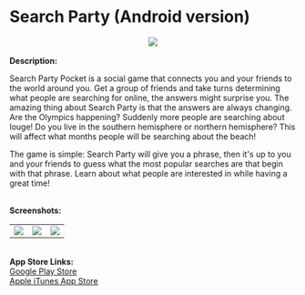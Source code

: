 <h1>Search Party (Android version)</h1>

<div>
  <center>
    <img src="https://lh3.ggpht.com/eJLBiD3xtGzJpESUnx53TnceGDEn3IEEAne1xGzppiOZ-08CLpA1RtXcs-s0yVgi8pY=w200"/>
  </center>
</div>

<br/>
<div>
  <strong>Description: </strong> 
  <p>Search Party Pocket is a social game that connects you and your friends to the world around you. Get a group of friends and take turns determining what people are searching for online, the answers might surprise you. The amazing thing about Search Party is that the answers are always changing. Are the Olympics happening? Suddenly more people are searching about louge! Do you live in the southern hemisphere or northern hemisphere? This will affect what months people will be searching about the beach!</p>
  <p>The game is simple: Search Party will give you a phrase, then it's up to you and your friends to guess what the most popular searches are that begin with that phrase. Learn about what people are interested in while having a great time!</p>
</div>

<br/>
<div>
  <strong>Screenshots:</strong>
  <table>
    <tr>
      <td>
        <img src="https://lh6.ggpht.com/LLWIf0yIHZyhx-VR83qd2exaevenOD0DzcraZ7q8wDYeIpDp4aJPxpuU6dDVZ5GeFw=h400"/>
      </td>
      <td>
        <img src="https://lh3.ggpht.com/xKeaim58nI-gVAk5sw0yQk7LKZjuMgA67W4R6FZxMLPViuQozxzDU9pcqp3W_5m2vqU=h400"/>
      </td>
      <td>
        <img src="https://lh5.ggpht.com/nSdFToXzRICh6UmhBueAi36vaNw6ZN9kvbhv8qfS70PD7u9Ce1bpc3dyrw_myGcZfVc=h400"/>
      </td>
    </tr>
  </table>
</div>

<br/>
<div>
  <strong>App Store Links:</strong><br/>
  <a href="https://play.google.com/store/apps/details?id=com.BrotherOfLewis.SearchPartyPocket">Google Play Store</a><br/>
  <a href="https://itunes.apple.com/us/app/search-party-pocket/id648136813?mt=8">Apple iTunes App Store</a>
</div>
